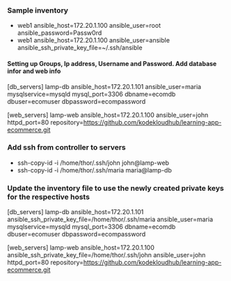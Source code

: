 ### Sample inventory
- web1 ansible_host=172.20.1.100 ansible_user=root ansible_password=Passw0rd
- web1 ansible_host=172.20.1.100 ansible_user=ansible ansible_ssh_private_key_file=~/.ssh/ansible

#### Setting up Groups, Ip address, Username and Password.  Add database infor and web info
[db_servers]
lamp-db ansible_host=172.20.1.101 ansible_user=maria mysqlservice=mysqld mysql_port=3306 dbname=ecomdb dbuser=ecomuser dbpassword=ecompassword

[web_servers]
lamp-web ansible_host=172.20.1.100 ansible_user=john httpd_port=80 repository=https://github.com/kodekloudhub/learning-app-ecommerce.git


### Add ssh from controller to servers
- ssh-copy-id -i /home/thor/.ssh/john  john@lamp-web
- ssh-copy-id -i /home/thor/.ssh/maria  maria@lamp-db

### Update the inventory file to use the newly created private keys for the respective hosts 
[db_servers]
lamp-db ansible_host=172.20.1.101 ansible_ssh_private_key_file=/home/thor/.ssh/maria ansible_user=maria mysqlservice=mysqld mysql_port=3306 dbname=ecomdb dbuser=ecomuser dbpassword=ecompassword

[web_servers]
lamp-web ansible_host=172.20.1.100 ansible_ssh_private_key_file=/home/thor/.ssh/john ansible_user=john httpd_port=80 repository=https://github.com/kodekloudhub/learning-app-ecommerce.git

